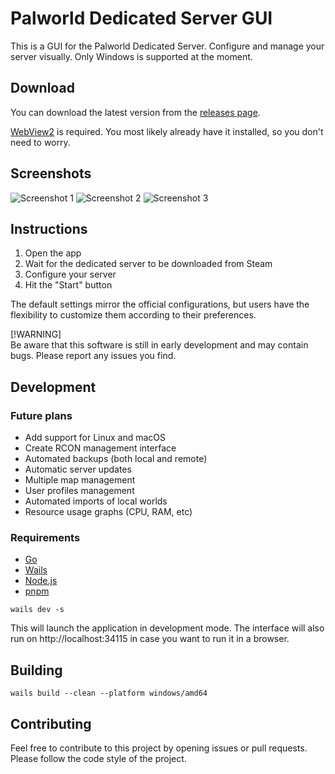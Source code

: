 # Palworld Dedicated Server GUI

This is a GUI for the Palworld Dedicated Server. Configure and manage your server visually. Only Windows is supported at the moment.

## Download

You can download the latest version from the [releases page](https://github.com/diogomartino/palworld-ds-gui/releases).

[WebView2](https://developer.microsoft.com/en-us/microsoft-edge/webview2/) is required. You most likely already have it installed, so you don't need to worry.

## Screenshots

![Screenshot 1](https://i.imgur.com/hWOEky8.png)
![Screenshot 2](https://i.imgur.com/gu0x0PS.png)
![Screenshot 3](https://i.imgur.com/3IboT0o.png)

## Instructions

1. Open the app
2. Wait for the dedicated server to be downloaded from Steam
3. Configure your server
4. Hit the "Start" button

The default settings mirror the official configurations, but users have the flexibility to customize them according to their preferences.

[!WARNING]  
Be aware that this software is still in early development and may contain bugs. Please report any issues you find.

## Development

### Future plans

- Add support for Linux and macOS
- Create RCON management interface
- Automated backups (both local and remote)
- Automatic server updates
- Multiple map management
- User profiles management
- Automated imports of local worlds
- Resource usage graphs (CPU, RAM, etc)

### Requirements

- [Go](https://go.dev/)
- [Wails](https://wails.io/)
- [Node.js](https://nodejs.org/)
- [pnpm](https://pnpm.io/)

```
wails dev -s
```

This will launch the application in development mode. The interface will also run on http://localhost:34115 in case you want to run it in a browser.

## Building

```
wails build --clean --platform windows/amd64
```

## Contributing

Feel free to contribute to this project by opening issues or pull requests. Please follow the code style of the project.
